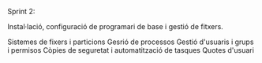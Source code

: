 Sprint 2:

Instal·lació, configuració de programari de base i gestió de fitxers.

Sistemes de fixers i particions
Gesrió de processos
Gestió d'usuaris i grups i permisos 
Còpies de seguretat i automatització de tasques
Quotes d'usuari
